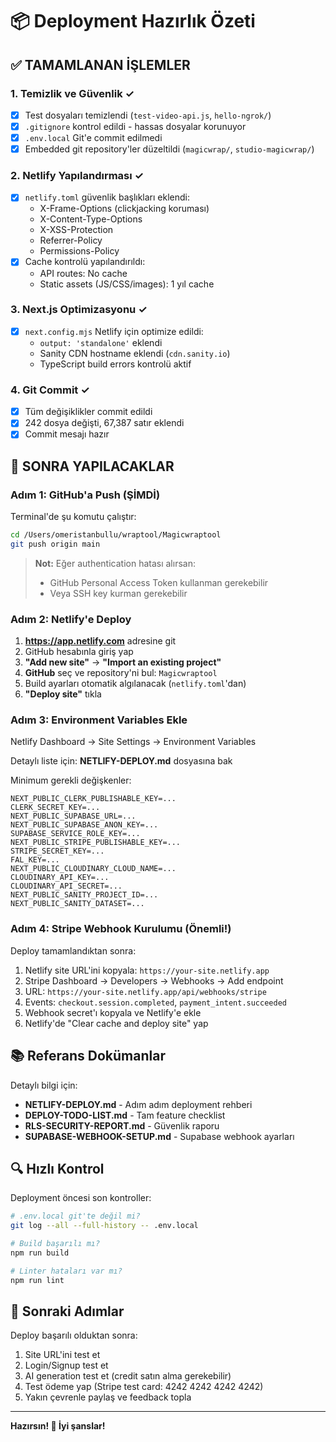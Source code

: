 # 📦 Deployment Hazırlık Özeti

## ✅ TAMAMLANAN İŞLEMLER

### 1. Temizlik ve Güvenlik ✓
- [x] Test dosyaları temizlendi (`test-video-api.js`, `hello-ngrok/`)
- [x] `.gitignore` kontrol edildi - hassas dosyalar korunuyor
- [x] `.env.local` Git'e commit edilmedi
- [x] Embedded git repository'ler düzeltildi (`magicwrap/`, `studio-magicwrap/`)

### 2. Netlify Yapılandırması ✓
- [x] `netlify.toml` güvenlik başlıkları eklendi:
  - X-Frame-Options (clickjacking koruması)
  - X-Content-Type-Options
  - X-XSS-Protection
  - Referrer-Policy
  - Permissions-Policy
- [x] Cache kontrolü yapılandırıldı:
  - API routes: No cache
  - Static assets (JS/CSS/images): 1 yıl cache

### 3. Next.js Optimizasyonu ✓
- [x] `next.config.mjs` Netlify için optimize edildi:
  - `output: 'standalone'` eklendi
  - Sanity CDN hostname eklendi (`cdn.sanity.io`)
  - TypeScript build errors kontrolü aktif

### 4. Git Commit ✓
- [x] Tüm değişiklikler commit edildi
- [x] 242 dosya değişti, 67,387 satır eklendi
- [x] Commit mesajı hazır

## 🎯 SONRA YAPILACAKLAR

### Adım 1: GitHub'a Push (ŞİMDİ)

Terminal'de şu komutu çalıştır:

```bash
cd /Users/omeristanbullu/wraptool/Magicwraptool
git push origin main
```

> **Not:** Eğer authentication hatası alırsan:
> - GitHub Personal Access Token kullanman gerekebilir
> - Veya SSH key kurman gerekebilir

### Adım 2: Netlify'e Deploy

1. **https://app.netlify.com** adresine git
2. GitHub hesabınla giriş yap
3. **"Add new site"** → **"Import an existing project"**
4. **GitHub** seç ve repository'ni bul: `Magicwraptool`
5. Build ayarları otomatik algılanacak (`netlify.toml`'dan)
6. **"Deploy site"** tıkla

### Adım 3: Environment Variables Ekle

Netlify Dashboard → Site Settings → Environment Variables

Detaylı liste için: **NETLIFY-DEPLOY.md** dosyasına bak

Minimum gerekli değişkenler:
```
NEXT_PUBLIC_CLERK_PUBLISHABLE_KEY=...
CLERK_SECRET_KEY=...
NEXT_PUBLIC_SUPABASE_URL=...
NEXT_PUBLIC_SUPABASE_ANON_KEY=...
SUPABASE_SERVICE_ROLE_KEY=...
NEXT_PUBLIC_STRIPE_PUBLISHABLE_KEY=...
STRIPE_SECRET_KEY=...
FAL_KEY=...
NEXT_PUBLIC_CLOUDINARY_CLOUD_NAME=...
CLOUDINARY_API_KEY=...
CLOUDINARY_API_SECRET=...
NEXT_PUBLIC_SANITY_PROJECT_ID=...
NEXT_PUBLIC_SANITY_DATASET=...
```

### Adım 4: Stripe Webhook Kurulumu (Önemli!)

Deploy tamamlandıktan sonra:

1. Netlify site URL'ini kopyala: `https://your-site.netlify.app`
2. Stripe Dashboard → Developers → Webhooks → Add endpoint
3. URL: `https://your-site.netlify.app/api/webhooks/stripe`
4. Events: `checkout.session.completed`, `payment_intent.succeeded`
5. Webhook secret'ı kopyala ve Netlify'e ekle
6. Netlify'de "Clear cache and deploy site" yap

## 📚 Referans Dokümanlar

Detaylı bilgi için:
- **NETLIFY-DEPLOY.md** - Adım adım deployment rehberi
- **DEPLOY-TODO-LIST.md** - Tam feature checklist
- **RLS-SECURITY-REPORT.md** - Güvenlik raporu
- **SUPABASE-WEBHOOK-SETUP.md** - Supabase webhook ayarları

## 🔍 Hızlı Kontrol

Deployment öncesi son kontroller:
```bash
# .env.local git'te değil mi?
git log --all --full-history -- .env.local

# Build başarılı mı?
npm run build

# Linter hataları var mı?
npm run lint
```

## 🎉 Sonraki Adımlar

Deploy başarılı olduktan sonra:
1. Site URL'ini test et
2. Login/Signup test et
3. AI generation test et (credit satın alma gerekebilir)
4. Test ödeme yap (Stripe test card: 4242 4242 4242 4242)
5. Yakın çevrenle paylaş ve feedback topla

---

**Hazırsın! 🚀 İyi şanslar!**

